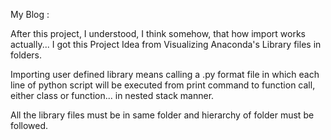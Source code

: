 My Blog :

After this project, I understood, I think somehow, that how import works actually...
I got this Project Idea from Visualizing Anaconda's Library files in folders.

Importing user defined library means calling a .py format file in which 
each line of python script will be executed from print command to function call, 
either class or function... in nested stack manner.

All the library files must be in same folder and hierarchy of folder must be followed.